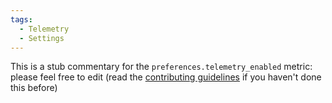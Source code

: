 ```yaml
---
tags:
  - Telemetry
  - Settings
---
```


This is a stub commentary for the `preferences.telemetry_enabled` metric: please feel free to edit (read the
[contributing guidelines](https://github.com/mozilla/glean-annotations/blob/main/CONTRIBUTING.md)
if you haven't done this before)
